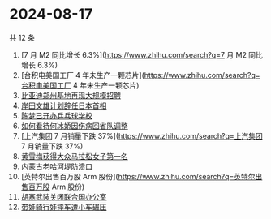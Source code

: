 # 2024-08-17

共 12 条

<!-- BEGIN -->
<!-- 最后更新时间 Sat Aug 17 2024 14:13:40 GMT+0800 (China Standard Time) -->

1. [7 月 M2 同比增长 6.3%](https://www.zhihu.com/search?q=7 月 M2 同比增长 6.3%)
1. [台积电美国工厂 4
   年未生产一颗芯片](https://www.zhihu.com/search?q=台积电美国工厂 4
   年未生产一颗芯片)
1. [比亚迪郑州基地再现大规模招聘](https://www.zhihu.com/search?q=比亚迪郑州基地再现大规模招聘)
1. [岸田文雄计划辞任日本首相](https://www.zhihu.com/search?q=岸田文雄计划辞任日本首相)
1. [陈梦已开办乒乓球学校](https://www.zhihu.com/search?q=陈梦已开办乒乓球学校)
1. [如何看待何冰娇因伤病回省队调整](https://www.zhihu.com/search?q=如何看待何冰娇因伤病回省队调整)
1. [上汽集团 7 月销量下跌 37%](https://www.zhihu.com/search?q=上汽集团 7
   月销量下跌 37%)
1. [黄雪梅获得大众马拉松女子第一名](https://www.zhihu.com/search?q=黄雪梅获得大众马拉松女子第一名)
1. [内蒙古老哈河堤防溃口](https://www.zhihu.com/search?q=内蒙古老哈河堤防溃口)
1. [英特尔出售百万股 Arm 股份](https://www.zhihu.com/search?q=英特尔出售百万股
   Arm 股份)
1. [胡塞武装关闭联合国办公室](https://www.zhihu.com/search?q=胡塞武装关闭联合国办公室)
1. [带娃骑行娃摔车遭小车碾压](https://www.zhihu.com/search?q=带娃骑行娃摔车遭小车碾压)

<!-- END -->
